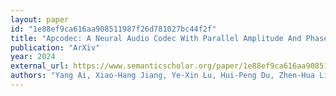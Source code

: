 ```yaml
---
layout: paper
id: "1e88ef9ca616aa908511987f26d781027bc44f2f"
title: "Apcodec: A Neural Audio Codec With Parallel Amplitude And Phase Spectrum Encoding And Decoding"
publication: "ArXiv"
year: 2024
external_url: https://www.semanticscholar.org/paper/1e88ef9ca616aa908511987f26d781027bc44f2f
authors: "Yang Ai, Xiao-Hang Jiang, Ye-Xin Lu, Hui-Peng Du, Zhen-Hua Ling"
---
```

